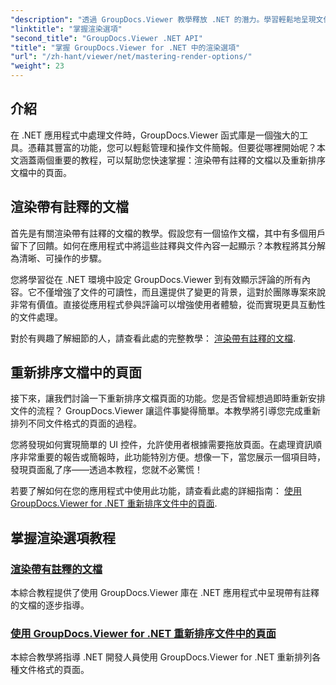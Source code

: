 ```yaml
---
"description": "透過 GroupDocs.Viewer 教學釋放 .NET 的潛力。學習輕鬆地呈現文件、管理評論和重新排序頁面。"
"linktitle": "掌握渲染選項"
"second_title": "GroupDocs.Viewer .NET API"
"title": "掌握 GroupDocs.Viewer for .NET 中的渲染選項"
"url": "/zh-hant/viewer/net/mastering-render-options/"
"weight": 23
---
```


## 介紹

在 .NET 應用程式中處理文件時，GroupDocs.Viewer 函式庫是一個強大的工具。憑藉其豐富的功能，您可以輕鬆管理和操作文件簡報。但要從哪裡開始呢？本文涵蓋兩個重要的教程，可以幫助您快速掌握：渲染帶有註釋的文檔以及重新排序文檔中的頁面。

## 渲染帶有註釋的文檔

首先是有關渲染帶有註釋的文檔的教學。假設您有一個協作文檔，其中有多個用戶留下了回饋。如何在應用程式中將這些註釋與文件內容一起顯示？本教程將其分解為清晰、可操作的步驟。

您將學習從在 .NET 環境中設定 GroupDocs.Viewer 到有效顯示評論的所有內容。它不僅增強了文件的可讀性，而且還提供了變更的背景，這對於團隊專案來說非常有價值。直接從應用程式參與評論可以增強使用者體驗，從而實現更具互動性的文件處理。

對於有興趣了解細節的人，請查看此處的完整教學： [渲染帶有註釋的文檔](./rendering-document-comments/).

## 重新排序文檔中的頁面

接下來，讓我們討論一下重新排序文檔頁面的功能。您是否曾經想過即時重新安排文件的流程？ GroupDocs.Viewer 讓這件事變得簡單。本教學將引導您完成重新排列不同文件格式的頁面的過程。

您將發現如何實現簡單的 UI 控件，允許使用者根據需要拖放頁面。在處理資訊順序非常重要的報告或簡報時，此功能特別方便。想像一下，當您展示一個項目時，發現頁面亂了序——透過本教程，您就不必驚慌！

若要了解如何在您的應用程式中使用此功能，請查看此處的詳細指南： [使用 GroupDocs.Viewer for .NET 重新排序文件中的頁面](./reordering-pages-in-document/).

## 掌握渲染選項教程
### [渲染帶有註釋的文檔](./rendering-document-comments/)
本綜合教程提供了使用 GroupDocs.Viewer 庫在 .NET 應用程式中呈現帶有註釋的文檔的逐步指導。
### [使用 GroupDocs.Viewer for .NET 重新排序文件中的頁面](./reordering-pages-in-document/)
本綜合教學將指導 .NET 開發人員使用 GroupDocs.Viewer for .NET 重新排列各種文件格式的頁面。